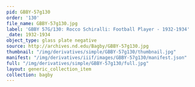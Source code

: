 ```yaml
---
pid: GBBY-57g130
order: '130'
file_name: GBBY-57g130.jpg
label: 'GBBY 57G/130: Rocco Schiralli: Football Player - 1932-1934'
_date: 1932-1934
object_type: glass plate negative
source: http://archives.nd.edu/Bagby/GBBY-57g130.jpg
thumbnail: "/img/derivatives/simple/GBBY-57g130/thumbnail.jpg"
manifest: "/img/derivatives/iiif/images/GBBY-57g130/manifest.json"
full: "/img/derivatives/simple/GBBY-57g130/full.jpg"
layout: generic_collection_item
collection: bagby
---
```

